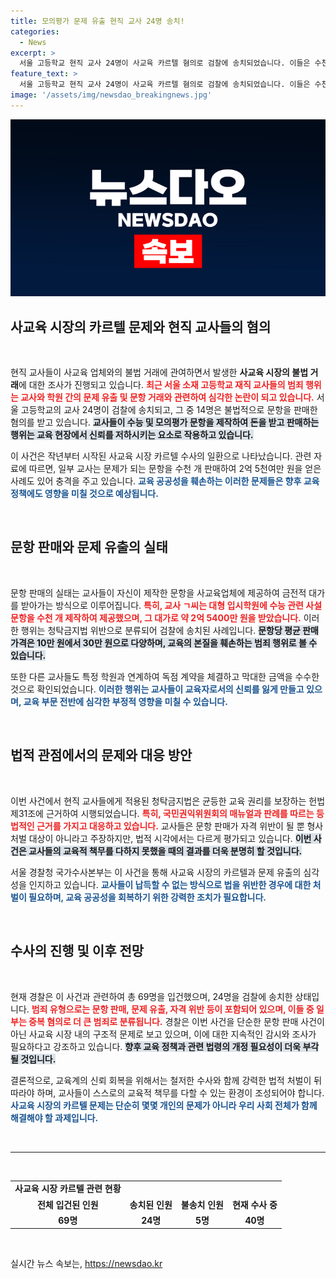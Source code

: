 ```yaml
---
title: 모의평가 문제 유출 현직 교사 24명 송치!
categories:
  - News
excerpt: >
  서울 고등학교 현직 교사 24명이 사교육 카르텔 혐의로 검찰에 송치되었습니다. 이들은 수천 개의 수능 문항을 판매하며 2억5천여 만원을 챙겨온 것으로 드러났습니다. 교육의 공정성이 위협받고 있는 상황, 자세한 내용을 확인하세요!
feature_text: >
  서울 고등학교 현직 교사 24명이 사교육 카르텔 혐의로 검찰에 송치되었습니다. 이들은 수천 개의 수능 문항을 판매하며 2억5천여 만원을 챙겨온 것으로 드러났습니다. 교육의 공정성이 위협받고 있는 상황, 자세한 내용을 확인하세요!
image: '/assets/img/newsdao_breakingnews.jpg'
---
```


<p><img src="/assets/img/newsdao_breakingnews.jpg" alt="ontimetimes 속보" /></p>

<h2 data-ke-size="size26">사교육 시장의 카르텔 문제와 현직 교사들의 혐의</h2>

<p data-ke-size="size16">&nbsp;</p>

<p>현직 교사들이 사교육 업체와의 불법 거래에 관여하면서 발생한 <strong>사교육 시장의 불법 거래</strong>에 대한 조사가 진행되고 있습니다. <b><span style="color: #ee2323;">최근 서울 소재 고등학교 재직 교사들의 범죄 행위는 교사와 학원 간의 문제 유출 및 문항 거래와 관련하여 심각한 논란이 되고 있습니다.</span></b> 서울 고등학교의 교사 24명이 검찰에 송치되고, 그 중 14명은 불법적으로 문항을 판매한 혐의를 받고 있습니다. <b><span style="background-color: #21538527;">교사들이 수능 및 모의평가 문항을 제작하여 돈을 받고 판매하는 행위는 교육 현장에서 신뢰를 저하시키는 요소로 작용하고 있습니다.</span></b></p>

<p>이 사건은 작년부터 시작된 사교육 시장 카르텔 수사의 일환으로 나타났습니다. 관련 자료에 따르면, 일부 교사는 문제가 되는 문항을 수천 개 판매하여 2억 5천여만 원을 얻은 사례도 있어 충격을 주고 있습니다. <b><span style="color: #1a5490;">교육 공공성을 훼손하는 이러한 문제들은 향후 교육 정책에도 영향을 미칠 것으로 예상됩니다.</span></b></p>

<p data-ke-size="size16">&nbsp;</p>

<h2 data-ke-size="size26">문항 판매와 문제 유출의 실태</h2>

<p data-ke-size="size16">&nbsp;</p>

<p>문항 판매의 실태는 교사들이 자신이 제작한 문항을 사교육업체에 제공하여 금전적 대가를 받아가는 방식으로 이루어집니다. <b><span style="color: #ee2323;">특히, 교사 ㄱ씨는 대형 입시학원에 수능 관련 사설 문항을 수천 개 제작하여 제공했으며, 그 대가로 약 2억 5400만 원을 받았습니다.</span></b> 이러한 행위는 청탁금지법 위반으로 분류되어 검찰에 송치된 사례입니다. <b><span style="background-color: #21538527;">문항당 평균 판매 가격은 10만 원에서 30만 원으로 다양하며, 교육의 본질을 훼손하는 범죄 행위로 볼 수 있습니다.</span></b></p>

<p>또한 다른 교사들도 특정 학원과 연계하여 독점 계약을 체결하고 막대한 금액을 수수한 것으로 확인되었습니다. <b><span style="color: #1a5490;">이러한 행위는 교사들이 교육자로서의 신뢰를 잃게 만들고 있으며, 교육 부문 전반에 심각한 부정적 영향을 미칠 수 있습니다.</span></b></p>

<p data-ke-size="size16">&nbsp;</p>

<h2 data-ke-size="size26">법적 관점에서의 문제와 대응 방안</h2>

<p data-ke-size="size16">&nbsp;</p>

<p>이번 사건에서 현직 교사들에게 적용된 청탁금지법은 균등한 교육 권리를 보장하는 헌법 제31조에 근거하여 시행되었습니다. <b><span style="color: #ee2323;">특히, 국민권익위원회의 매뉴얼과 판례를 따르는 등 법적인 근거를 가지고 대응하고 있습니다.</span></b> 교사들은 문항 판매가 자격 위반이 될 뿐 형사처벌 대상이 아니라고 주장하지만, 법적 시각에서는 다르게 평가되고 있습니다. <b><span style="background-color: #21538527;">이번 사건은 교사들의 교육적 책무를 다하지 못했을 때의 결과를 더욱 분명히 할 것입니다.</span></b></p>

<p>서울 경찰청 국가수사본부는 이 사건을 통해 사교육 시장의 카르텔과 문제 유출의 심각성을 인지하고 있습니다. <b><span style="color: #1a5490;">교사들이 납득할 수 없는 방식으로 법을 위반한 경우에 대한 처벌이 필요하며, 교육 공공성을 회복하기 위한 강력한 조치가 필요합니다.</span></b></p>

<p data-ke-size="size16">&nbsp;</p>

<h2 data-ke-size="size26">수사의 진행 및 이후 전망</h2>

<p data-ke-size="size16">&nbsp;</p>

<p>현재 경찰은 이 사건과 관련하여 총 69명을 입건했으며, 24명을 검찰에 송치한 상태입니다. <b><span style="color: #ee2323;">범죄 유형으로는 문항 판매, 문제 유출, 자격 위반 등이 포함되어 있으며, 이들 중 일부는 중복 혐의로 더 큰 범죄로 분류됩니다.</span></b> 경찰은 이번 사건을 단순한 문항 판매 사건이 아닌 사교육 시장 내의 구조적 문제로 보고 있으며, 이에 대한 지속적인 감시와 조사가 필요하다고 강조하고 있습니다. <b><span style="background-color: #21538527;">향후 교육 정책과 관련 법령의 개정 필요성이 더욱 부각될 것입니다.</span></b></p>

<p>결론적으로, 교육계의 신뢰 회복을 위해서는 철저한 수사와 함께 강력한 법적 처벌이 뒤따라야 하며, 교사들이 스스로의 교육적 책무를 다할 수 있는 환경이 조성되어야 합니다. <b><span style="color: #1a5490;">사교육 시장의 카르텔 문제는 단순히 몇몇 개인의 문제가 아니라 우리 사회 전체가 함께 해결해야 할 과제입니다.</span></b></p>

<p data-ke-size="size16">&nbsp;</p>

<hr>

<p data-ke-size="size16">&nbsp;</p>

<table style="width: 100%; border-collapse: collapse; margin: 0 auto;">
    <tbody>
        <tr>
            <td style="text-align: center; height: 17px;"><b>사교육 시장 카르텔 관련 현황</b></td>
        </tr>
        <tr>
            <td style="text-align: center; height: 17px;"><b>전체 입건된 인원</b></td>
            <td style="text-align: center; height: 17px;"><b>송치된 인원</b></td>
            <td style="text-align: center; height: 17px;"><b>불송치 인원</b></td>
            <td style="text-align: center; height: 17px;"><b>현재 수사 중</b></td>
        </tr>
        <tr>
            <td style="text-align: center; height: 17px;"><b>69명</b></td>
            <td style="text-align: center; height: 17px;"><b>24명</b></td>
            <td style="text-align: center; height: 17px;"><b>5명</b></td>
            <td style="text-align: center; height: 17px;"><b>40명</b></td>
        </tr>
    </tbody>
</table>

<p data-ke-size="size16">&nbsp;</p>
실시간 뉴스 속보는, <a href="https://newsdao.kr" rel="dofollow">https://newsdao.kr</a>


